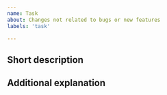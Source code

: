 ```yaml
---
name: Task
about: Changes not related to bugs or new features
labels: 'task'

---
```


## Short description
<!-- Limit to 1-2 sentences -->

## Additional explanation
